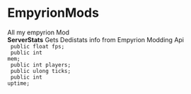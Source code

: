 # EmpyrionMods
All my empyrion Mod<br>
<b>ServerStats</b>
Gets Dedistats info from Empyrion Modding Api<br>
<code>
public float fps;<br>
public int mem;<br>
public int players;<br>
public ulong ticks;<br>
public int uptime;<br>
  </code>
